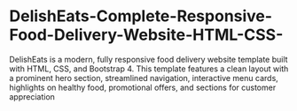 # DelishEats-Complete-Responsive-Food-Delivery-Website-HTML-CSS-
DelishEats is a modern, fully responsive food delivery website template built with HTML, CSS, and Bootstrap 4. This template features a clean layout with a prominent hero section, streamlined navigation, interactive menu cards, highlights on healthy food, promotional offers, and sections for customer appreciation

